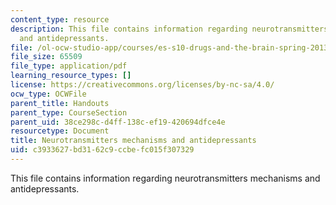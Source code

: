 ```yaml
---
content_type: resource
description: This file contains information regarding neurotransmitters mechanisms
  and antidepressants.
file: /ol-ocw-studio-app/courses/es-s10-drugs-and-the-brain-spring-2013/c3933627bd3162c9ccbefc015f307329_MITES_S10S13_neurowk2.pdf
file_size: 65509
file_type: application/pdf
learning_resource_types: []
license: https://creativecommons.org/licenses/by-nc-sa/4.0/
ocw_type: OCWFile
parent_title: Handouts
parent_type: CourseSection
parent_uid: 38ce298c-d4ff-138c-ef19-420694dfce4e
resourcetype: Document
title: Neurotransmitters mechanisms and antidepressants
uid: c3933627-bd31-62c9-ccbe-fc015f307329
---
```

This file contains information regarding neurotransmitters mechanisms and antidepressants.